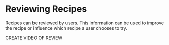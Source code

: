 # Reviewing Recipes

Recipes can be reviewed by users. This information can be used to improve the recipe or influence which recipe a user chooses to try.

CREATE VIDEO OF REVIEW